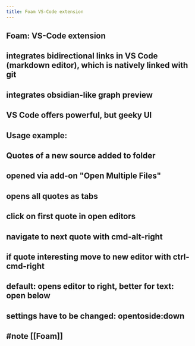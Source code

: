 ```yaml
---
title: Foam VS-Code extension
---
```


## Foam: VS-Code extension

## integrates bidirectional links in VS Code (markdown editor), which is natively linked with git

## integrates obsidian-like graph preview

## VS Code offers powerful, but geeky UI

## Usage example:

## Quotes of a new source added to folder

## opened via add-on "Open Multiple Files"

## opens all quotes as tabs

## click on first quote in open editors

## navigate to next quote with cmd-alt-right

## if quote interesting move to new editor with ctrl-cmd-right

## default: opens editor to right, better for text: open below

## settings have to be changed: opentoside:down

## #note [[Foam]]
